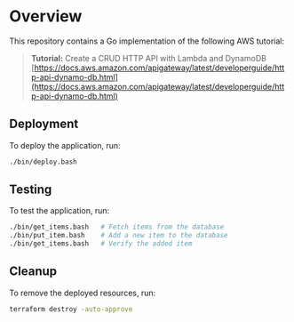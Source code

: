 # Overview

This repository contains a Go implementation of the following AWS tutorial:

> **Tutorial:** Create a CRUD HTTP API with Lambda and DynamoDB  
> [https://docs.aws.amazon.com/apigateway/latest/developerguide/http-api-dynamo-db.html](https://docs.aws.amazon.com/apigateway/latest/developerguide/http-api-dynamo-db.html)

## Deployment

To deploy the application, run:

```bash
./bin/deploy.bash
```

## Testing

To test the application, run:

```bash
./bin/get_items.bash   # Fetch items from the database
./bin/put_item.bash    # Add a new item to the database
./bin/get_items.bash   # Verify the added item
```
## Cleanup

To remove the deployed resources, run:

```bash
terraform destroy -auto-approve
```
